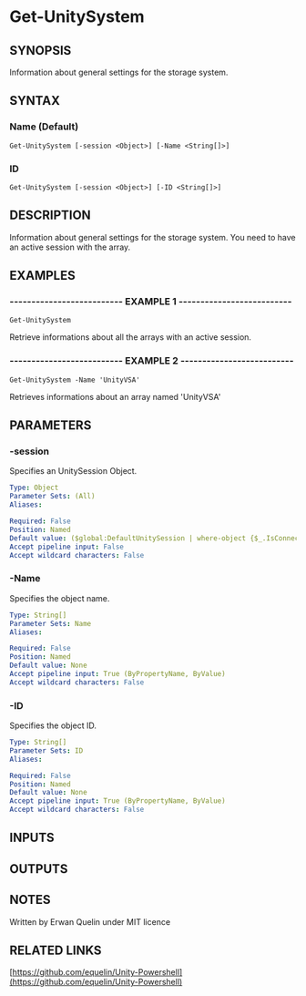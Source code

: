 # Get-UnitySystem

## SYNOPSIS
Information about general settings for the storage system.

## SYNTAX

### Name (Default)
```
Get-UnitySystem [-session <Object>] [-Name <String[]>]
```

### ID
```
Get-UnitySystem [-session <Object>] [-ID <String[]>]
```

## DESCRIPTION
Information about general settings for the storage system.
You need to have an active session with the array.

## EXAMPLES

### -------------------------- EXAMPLE 1 --------------------------
```
Get-UnitySystem
```

Retrieve informations about all the arrays with an active session.

### -------------------------- EXAMPLE 2 --------------------------
```
Get-UnitySystem -Name 'UnityVSA'
```

Retrieves informations about an array named 'UnityVSA'

## PARAMETERS

### -session
Specifies an UnitySession Object.

```yaml
Type: Object
Parameter Sets: (All)
Aliases: 

Required: False
Position: Named
Default value: ($global:DefaultUnitySession | where-object {$_.IsConnected -eq $true})
Accept pipeline input: False
Accept wildcard characters: False
```

### -Name
Specifies the object name.

```yaml
Type: String[]
Parameter Sets: Name
Aliases: 

Required: False
Position: Named
Default value: None
Accept pipeline input: True (ByPropertyName, ByValue)
Accept wildcard characters: False
```

### -ID
Specifies the object ID.

```yaml
Type: String[]
Parameter Sets: ID
Aliases: 

Required: False
Position: Named
Default value: None
Accept pipeline input: True (ByPropertyName, ByValue)
Accept wildcard characters: False
```

## INPUTS

## OUTPUTS

## NOTES
Written by Erwan Quelin under MIT licence

## RELATED LINKS

[https://github.com/equelin/Unity-Powershell](https://github.com/equelin/Unity-Powershell)

